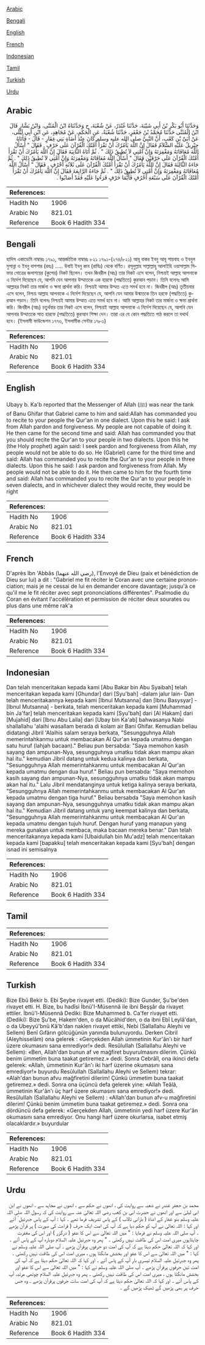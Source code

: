 [Arabic](#arabic)

[Bengali](#bengali)

[English](#english)

[French](#french)

[Indonesian](#indonesian)

[Tamil](#tamil)

[Turkish](#turkish)

[Urdu](#urdu)

## Arabic


<div dir="rtl" lang="ar" style={{fontSize:'larger',backgroundColor:'#f8f9fa',padding:20}}>
وَحَدَّثَنَا أَبُو بَكْرِ بْنُ أَبِي شَيْبَةَ، حَدَّثَنَا غُنْدَرٌ، عَنْ شُعْبَةَ، ح وَحَدَّثَنَاهُ ابْنُ الْمُثَنَّى، وَابْنُ بَشَّارٍ قَالَ ابْنُ الْمُثَنَّى حَدَّثَنَا مُحَمَّدُ بْنُ جَعْفَرٍ، حَدَّثَنَا شُعْبَةُ، عَنِ الْحَكَمِ، عَنْ مُجَاهِدٍ، عَنِ ابْنِ أَبِي لَيْلَى، عَنْ أُبَىِّ بْنِ كَعْبٍ، أَنَّ النَّبِيَّ صلى الله عليه وسلم كَانَ عِنْدَ أَضَاةِ بَنِي غِفَارٍ - قَالَ - فَأَتَاهُ جِبْرِيلُ عَلَيْهِ السَّلاَمُ فَقَالَ إِنَّ اللَّهَ يَأْمُرُكَ أَنْ تَقْرَأَ أُمَّتُكَ الْقُرْآنَ عَلَى حَرْفٍ ‏.‏ فَقَالَ ‏"‏ أَسْأَلُ اللَّهَ مُعَافَاتَهُ وَمَغْفِرَتَهُ وَإِنَّ أُمَّتِي لاَ تُطِيقُ ذَلِكَ ‏"‏ ‏.‏ ثُمَّ أَتَاهُ الثَّانِيَةَ فَقَالَ إِنَّ اللَّهَ يَأْمُرُكَ أَنْ تَقْرَأَ أُمَّتُكَ الْقُرْآنَ عَلَى حَرْفَيْنِ فَقَالَ ‏"‏ أَسْأَلُ اللَّهَ مُعَافَاتَهُ وَمَغْفِرَتَهُ وَإِنَّ أُمَّتِي لاَ تُطِيقُ ذَلِكَ ‏"‏ ‏.‏ ثُمَّ جَاءَهُ الثَّالِثَةَ فَقَالَ إِنَّ اللَّهَ يَأْمُرُكَ أَنْ تَقْرَأَ أُمَّتُكَ الْقُرْآنَ عَلَى ثَلاَثَةِ أَحْرُفٍ ‏.‏ فَقَالَ ‏"‏ أَسْأَلُ اللَّهَ مُعَافَاتَهُ وَمَغْفِرَتَهُ وَإِنَّ أُمَّتِي لاَ تُطِيقُ ذَلِكَ ‏"‏ ‏.‏ ثُمَّ جَاءَهُ الرَّابِعَةَ فَقَالَ إِنَّ اللَّهَ يَأْمُرُكَ أَنْ تَقْرَأَ أُمَّتُكَ الْقُرْآنَ عَلَى سَبْعَةِ أَحْرُفٍ فَأَيُّمَا حَرْفٍ قَرَءُوا عَلَيْهِ فَقَدْ أَصَابُوا ‏.‏
</div>
<div style={{backgroundColor:'#f8f9fa',padding:20, marginBottom: 10}}><table> <thead> <tr> <th>References:</th> <th></th> </tr> </thead> <tbody><tr><td>Hadith No</td><td>1906</td></tr><tr><td>Arabic No</td><td>821.01</td></tr><tr><td>Reference</td><td>Book 6 Hadith 334</td></tr></tbody></table></div>

## Bengali


<div dir="ltr" lang="bn" style={{fontSize:'larger',backgroundColor:'#f8f9fa',padding:20}}>
হাদিস একাডেমি নাম্বারঃ ১৭৯১, আন্তর্জাতিক নাম্বারঃ ৮২১ ১৭৯১-(২৭৪/৮২১) আবূ বাকর ইবনু আবূ শায়বাহ ও ইবনুল মুসান্না ও ইবনু বাশশার (রহঃ) ..... উবাই ইবনু কাব (রাযিঃ) থেকে বর্ণিত। রসূলুল্লাহ সাল্লাল্লাহু আলাইহি ওয়াসাল্লাম গিফার গোত্রের জলাশয়ের (কুপের) নিকট ছিলেন। তখন জিবরীল (আঃ) তার নিকট এসে বলেন, নিশ্চয়ই আল্লাহ আপনাকে এ নির্দেশ দিয়েছেন যে, আপনি যেন আপনার উম্মাতকে এক হারফে (পদ্ধতিতে) কুরআন পড়ান। তিনি বলেনঃ আমি আল্লাহর নিকট তার মার্জনা ও ক্ষমা প্রার্থনা করি। নিশ্চয়ই আমার উম্মত এতে সমর্থ হবে না। জিবরীল (আঃ) তৃতীয়বার এসে বলেন, নিশ্চয় আল্লাহ আপনাকে এ নির্দেশ দিয়েছেন যে, আপনি যেন আমার উন্মাতকে তিন হরফে (পদ্ধতিতে) কুরআন পড়ান। তিনি বলেনঃ নিশ্চয়ই আমার উম্মাত এতে সমর্থ হবে না। আমি আল্লাহর নিকট তার মার্জনা ও ক্ষমা প্রার্থনা করি। জিবরীল (আঃ) চতুর্থবার তার নিকট এসে বলেন, নিশ্চয়ই আল্লাহ আপনাকে এ নির্দেশ দিয়েছেন যে, আপনি যেন আপনার উম্মাতকে সাত হারফে (পদ্ধতিতে) কুরআন শিক্ষা দেন। তারা এর যে কোন পদ্ধতিতে পাঠ করলে তা যথার্থ হবে। (ইসলামী ফাউন্ডেশন ১৭৭৬, ইসলামীক সেন্টার ১৭৮৩)
</div>
<div style={{backgroundColor:'#f8f9fa',padding:20, marginBottom: 10}}><table> <thead> <tr> <th>References:</th> <th></th> </tr> </thead> <tbody><tr><td>Hadith No</td><td>1906</td></tr><tr><td>Arabic No</td><td>821.01</td></tr><tr><td>Reference</td><td>Book 6 Hadith 334</td></tr></tbody></table></div>

## English


<div dir="ltr" lang="en" style={{fontSize:'larger',backgroundColor:'#f8f9fa',padding:20}}>
Ubayy b. Ka'b reported that the Messenger of Allah (ﷺ) was near the tank of Banu Ghifar that Gabriel came to him and said:Allah has commanded you to recite to your people the Qur'an in one dialect. Upon this he said: I ask from Allah pardon and forgiveness. My people are not capable of doing it. He then came for the second time and said: Allah has commanded you that you should recite the Qur'an to your people in two dialects. Upon this he (the Holy prophet) again said: I seek pardon and forgiveness from Allah, my people would not be able to do so. He (Gabriel) came for the third time and said: Allah has commanded you to recite the Qur'an to your people in three dialects. Upon this he said: I ask pardon and forgiveness from Allah. My people would not be able to do it. He then came to him for the fourth time and said: Allah has commanded you to recite the Qur'an to your people in seven dialects, and in whichever dialect they would recite, they would be right
</div>
<div style={{backgroundColor:'#f8f9fa',padding:20, marginBottom: 10}}><table> <thead> <tr> <th>References:</th> <th></th> </tr> </thead> <tbody><tr><td>Hadith No</td><td>1906</td></tr><tr><td>Arabic No</td><td>821.01</td></tr><tr><td>Reference</td><td>Book 6 Hadith 334</td></tr></tbody></table></div>

## French


<div dir="ltr" lang="fr" style={{fontSize:'larger',backgroundColor:'#f8f9fa',padding:20}}>
D'après Ibn 'Abbâs (رضي الله عنهما), l'Envoyé de Dieu (paix et bénédiction de Dieu sur lui) a dit : "Gabriel me fit réciter le Coran avec une certaine prononciation; mais je ne cessai de lui en demander encore davantage; jusqu'à ce qu'il me le fit réciter avec sept prononciations différentes". Psalmodie du Coran en évitant l'accélération et permission de réciter deux sourates ou plus dans une même rak'a
</div>
<div style={{backgroundColor:'#f8f9fa',padding:20, marginBottom: 10}}><table> <thead> <tr> <th>References:</th> <th></th> </tr> </thead> <tbody><tr><td>Hadith No</td><td>1906</td></tr><tr><td>Arabic No</td><td>821.01</td></tr><tr><td>Reference</td><td>Book 6 Hadith 334</td></tr></tbody></table></div>

## Indonesian


<div dir="ltr" lang="id" style={{fontSize:'larger',backgroundColor:'#f8f9fa',padding:20}}>
Dan telah menceritakan kepada kami [Abu Bakar bin Abu Syaibah] telah menceritakan kepada kami [Ghundar] dari [Syu'bah] -dalam jalur lain- Dan telah menceritakannya kepada kami [Ibnul Mutsanna] dan [Ibnu Basysyar] - [Ibnul Mutsanna] - berkata, telah menceritakan kepada kami [Muhammad bin Ja'far] telah menceritakan kepada kami [Syu'bah] dari [Al Hakam] dari [Mujahid] dari [Ibnu Abu Laila] dari [Ubay bin Ka'ab] bahwasanya Nabi shallallahu 'alaihi wasallam berada di kolam air Bani Ghifar. Kemudian beliau didatangi Jibril 'Alaihis salam seraya berkata, "Sesungguhnya Allah memerintahkanmu untuk membacakan Al Qur'an kepada umatmu dengan satu huruf (lahjah bacaan)." Beliau pun bersabda: "Saya memohon kasih sayang dan ampunan-Nya, sesungguhnya umatku tidak akan mampu akan hal itu." kemudian Jibril datang untuk kedua kalinya dan berkata, "Sesungguhnya Allah memerintahkanmu untuk membacakan Al Qur'an kepada umatmu dengan dua huruf." Beliau pun bersabda: "Saya memohon kasih sayang dan ampunan-Nya, sesungguhnya umatku tidak akan mampu akan hal itu." Lalu Jibril mendatanginya untuk ketiga kalinya seraya berkata, "Sesungguhnya Allah memerintahkanmu untuk membacakan Al Qur'an kepada umatmu dengan tiga huruf." Beliau bersabda "Saya memohon kasih sayang dan ampunan-Nya, sesungguhnya umatku tidak akan mampu akan hal itu." Kemudian Jibril datang untuk yang keempat kalinya dan berkata, "Sesungguhnya Allah memerintahkanmu untuk membacakan Al Qur'an kepada umatmu dengan tujuh huruf. Dengan huruf yang manapun yang mereka gunakan untuk membaca, maka bacaan mereka benar." Dan telah menceritakannya kepada kami [Ubaidullah bin Mu'adz] telah menceritakan kepada kami [bapakku] telah menceritakan kepada kami [Syu'bah] dengan isnad ini semisalnya
</div>
<div style={{backgroundColor:'#f8f9fa',padding:20, marginBottom: 10}}><table> <thead> <tr> <th>References:</th> <th></th> </tr> </thead> <tbody><tr><td>Hadith No</td><td>1906</td></tr><tr><td>Arabic No</td><td>821.01</td></tr><tr><td>Reference</td><td>Book 6 Hadith 334</td></tr></tbody></table></div>

## Tamil


<div dir="ltr" lang="ta" style={{fontSize:'larger',backgroundColor:'#f8f9fa',padding:20}}>

</div>
<div style={{backgroundColor:'#f8f9fa',padding:20, marginBottom: 10}}><table> <thead> <tr> <th>References:</th> <th></th> </tr> </thead> <tbody><tr><td>Hadith No</td><td>1906</td></tr><tr><td>Arabic No</td><td>821.01</td></tr><tr><td>Reference</td><td>Book 6 Hadith 334</td></tr></tbody></table></div>

## Turkish


<div dir="ltr" lang="tr" style={{fontSize:'larger',backgroundColor:'#f8f9fa',padding:20}}>
Bize Ebû Bekir b. Ebi Şeybe rivayet etti. (Dediki): Bize Gunder, Şu'be'den rivayet etti. H. Bize, bu hadîsi İbnü'I-Müsennâ ile ibni Beşşâr da rivayet ettiler. İbnü'l-Müsennâ Dediki: Bize Muhammed b. Ca'fer rivayet etti. (Dediki): Bize Şu'be, Hakem'den, o da Mücâhid'den, o da ibni Ebî Leylâ'dan, o da Ubeyyü'bnü Kâ'b'dan naklen rivayet ettiki, Nebi (Sallallahu Aleyhi ve Sellem) Benî Gıfârın gölcüğünün yanında bulunuyordu. Derken Cibril (Aleyhisselâm) ona gelerek : «Gerçekden Allah ümmetinin Kur'ân'ı bir harf üzere okumasını sana emrediyor!» dedi. ResûluIIah (Sallallahu Aleyhi ve Sellem): «Ben, Allah'dan bunun af ve mağfiret buyurulmasını dilerim. Çünkü benim ümmetim buna taakat getiremez.» dedi. Sonra Cebrâîl, ona ikinci defa gelerek: «Allah, ümmetinin Kur'ân'ı iki harf üzerine okumasını sana emrediyor!» buyurdu ResûluIIah (Sallallahu Aleyhi ve Sellem) tekrar: «Alah'dan bunun afvu mağfiretini dilerim! Çünkü ümmetim buna taakat getiremez.» dedi. Sonra ona üçüncü defa gelerek yine: «Allah Teâlâ, ümmetinin Kur'ân'ı üç harf üzere okumasını sana emrediyor!» dedi. ResûluIIah (Sallallahu Aleyhi ve Sellem) : «Allah'dan bunun afv-u mağfiretini dilerim! Çünkü benim ümmetim buna taakat getiremez.» dedi. Sonra ona dördüncü defa gelerek: «Gerçekden Allah, ümmetinin yedi harf üzere Kur'ân okumasını sana emrediyor. Onu hangi harf üzere okurlarsa, isabet etmiş olacaklardır.» buyurdular
</div>
<div style={{backgroundColor:'#f8f9fa',padding:20, marginBottom: 10}}><table> <thead> <tr> <th>References:</th> <th></th> </tr> </thead> <tbody><tr><td>Hadith No</td><td>1906</td></tr><tr><td>Arabic No</td><td>821.01</td></tr><tr><td>Reference</td><td>Book 6 Hadith 334</td></tr></tbody></table></div>

## Urdu


<div dir="rtl" lang="ur" style={{fontSize:'larger',backgroundColor:'#f8f9fa',padding:20}}>
محمد بن جعفر غندر نے شعبہ سے روایت کی ، انھوں نے حکم سے ، انھوں نے مجاہد سے ، انھوں نے ابن ابی لیلیٰ سے اور انھوں نے حضرت ابی بن کعب رضی اللہ تعالیٰ عنہ سے روایت کی کہ رسول اللہ صلی اللہ علیہ وسلم بنو غفار کے اضاۃ ( بارانی تالاب ) کے پاس تشریف فرما تھے ۔ کہا : آپ کے پاس جبرئیل ؑ آئے اور کہا : اللہ تعالیٰ نے آپ کو حکم دیا ہے کہ آپ کی امت ایک حرف ( قراءت کی صورت ) پر قرآن پڑھے ۔ آپ صلی اللہ علیہ وسلم نے فرمایا : " میں اللہ تعالیٰ سے اس کا عفو ( درگزر ) اور اس کی مغفرت چاہتاہوں میری امت اس کی طاقت نہیں رکھتی ۔ " پھر وہ جبرئیل علیہ السلام دوبارہ آپ کے پاس آئے ۔ اور کہا کہ اللہ تعالیٰ حکم دیتا ہے کہ آپ کی امت دو حرفوں پرقرآن پڑھے ۔ آپ صلی اللہ علیہ وسلم نے کہا : " میں اللہ تعالیٰ سے اس کا عفو اور بخشش مانگتا ہوں ، میری امت اس کی طاقت نہیں رکھتی ۔ پھر وہ جبرئیل علیہ السلام تیسری بار آپ کے پاس آئے ۔ اور کہا کہ اللہ تعالیٰ حکم دیتا ہے کہ آپ کی امت تین حرفوں پرقرآن پڑھے ۔ آپ صلی اللہ علیہ وسلم نے کہا : " میں اللہ تعالیٰ سے اس کا عفو اور بخشش مانگتا ہوں ، میری امت اس کی طاقت نہیں رکھتی ۔ پھر وہ جبرئیل علیہ السلام چوتھی مرتبہ آپ کے پاس آئے ۔ اور کہا کہ اللہ تعالیٰ حکم دیتا ہے کہ آپ کی امت سات حرفوں پرقرآن پڑھے ۔ وہ جس حرف پر بھی پڑھیں گے ٹھیک پڑھیں گے ۔
</div>
<div style={{backgroundColor:'#f8f9fa',padding:20, marginBottom: 10}}><table> <thead> <tr> <th>References:</th> <th></th> </tr> </thead> <tbody><tr><td>Hadith No</td><td>1906</td></tr><tr><td>Arabic No</td><td>821.01</td></tr><tr><td>Reference</td><td>Book 6 Hadith 334</td></tr></tbody></table></div>